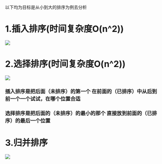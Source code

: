 以下均为目标是从小到大的排序为例去分析

# 1.插入排序(时间复杂度O(n^2))

<image src="img/1.jpg">

# 2.选择排序(时间复杂度O(n^2))

<image src="img/2.jpg">



### 插入排序是把后面（未排序）的第一个 在前面的（已排序）中从后到前一个一个试试，在哪个位置合适

### 选择排序是把后面的（未排序）的最小的那个 直接放到前面的（已排序）的最后一个位置


# 3.归并排序

<image src="img/3.jpg">
